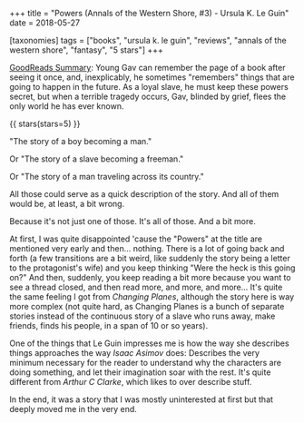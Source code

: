+++
title = "Powers (Annals of the Western Shore, #3) - Ursula K. Le Guin"
date = 2018-05-27

[taxonomies]
tags = ["books", "ursula k. le guin", "reviews", 
"annals of the western shore", "fantasy", "5 stars"]
+++

[GoodReads Summary](https://www.goodreads.com/book/show/68020.Powers):
Young Gav can remember the page of a book after seeing it once, and,
inexplicably, he sometimes "remembers" things that are going to happen in the
future. As a loyal slave, he must keep these powers secret, but when a
terrible tragedy occurs, Gav, blinded by grief, flees the only world he has
ever known. 

<!-- more -->

{{ stars(stars=5) }}

"The story of a boy becoming a man." 

Or "The story of a slave becoming a freeman."

Or "The story of a man traveling across its country."

All those could serve as a quick description of the story. And all of them
would be, at least, a bit wrong.

Because it's not just one of those. It's all of those. And a bit more.

At first, I was quite disappointed 'cause the "Powers" at the title are
mentioned very early and then... nothing. There is a lot of going back and
forth (a few transitions are a bit weird, like suddenly the story being a
letter to the protagonist's wife) and you keep thinking "Were the heck is this
going on?" And then, suddenly, you keep reading a bit more because you want to
see a thread closed, and then read more, and more, and more... It's quite the
same feeling I got from _Changing Planes_, although the story here is way more
complex (not quite hard, as Changing Planes is a bunch of separate stories
instead of the continuous story of a slave who runs away, make friends, finds
his people, in a span of 10 or so years).

One of the things that Le Guin impresses me is how the way she describes
things approaches the way _Isaac Asimov_ does: Describes the very minimum
necessary for the reader to understand why the characters are doing something,
and let their imagination soar with the rest. It's quite different from
_Arthur C Clarke_, which likes to over describe stuff.

In the end, it was a story that I was mostly uninterested at first but that
deeply moved me in the very end.
